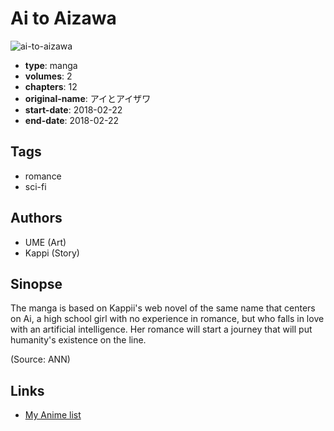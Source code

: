# Ai to Aizawa

![ai-to-aizawa](https://cdn.myanimelist.net/images/manga/2/231866.jpg)

-   **type**: manga
-   **volumes**: 2
-   **chapters**: 12
-   **original-name**: アイとアイザワ
-   **start-date**: 2018-02-22
-   **end-date**: 2018-02-22

## Tags

-   romance
-   sci-fi

## Authors

-   UME (Art)
-   Kappi (Story)

## Sinopse

The manga is based on Kappii's web novel of the same name that centers on Ai, a high school girl with no experience in romance, but who falls in love with an artificial intelligence. Her romance will start a journey that will put humanity's existence on the line.

(Source: ANN)

## Links

-   [My Anime list](https://myanimelist.net/manga/113198/Ai_to_Aizawa)
